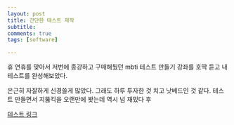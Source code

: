 ```yaml
---
layout: post
title: 간단한 테스트 제작
subtitle: 
comments: true
tags: [software]

---
```



휴 연휴를 맞아서 저번에 종강하고 구매해뒀던 mbti 테스트 만들기 강좌를 호딱 듣고 내 테스트를 완성해보았다.

은근히 자잘하게 신경쓸게 많았다. 그래도 하루 투자한 것 치고 낫베드인 것 같다. 테스트 만들면서 지뚫킥을 오랜만에 봣는데 역시 넘 재밌다 후

<a href= "https://historicalmbti.netlify.app/">테스트 링크</a>

